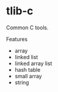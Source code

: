 # tlib-c
Common C tools.

Features
* array
* linked list
* linked array list
* hash table
* small array
* string
